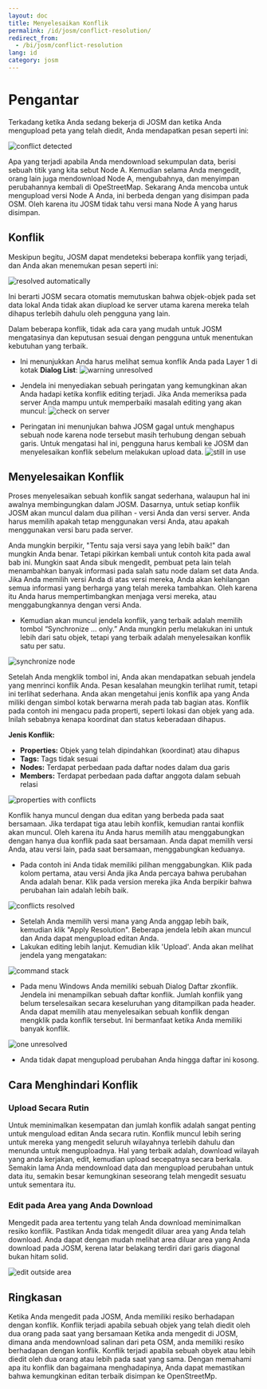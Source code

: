 ```yaml
---
layout: doc
title: Menyelesaikan Konflik
permalink: /id/josm/conflict-resolution/
redirect_from:
  - /bi/josm/conflict-resolution
lang: id
category: josm
---
```


Pengantar 
==========
Terkadang ketika Anda sedang bekerja di JOSM dan ketika Anda mengupload peta yang telah diedit, Anda mendapatkan pesan seperti ini:

![conflict detected][]

Apa yang terjadi apabila Anda mendownload sekumpulan data, berisi sebuah titik yang kita sebut Node A. Kemudian selama Anda mengedit, orang lain juga mendownload Node A, mengubahnya,
dan menyimpan perubahannya kembali di OpeStreetMap. Sekarang Anda mencoba untuk mengupload versi Node A Anda, ini berbeda dengan yang disimpan pada OSM. Oleh karena itu JOSM
tidak tahu versi mana Node A yang harus disimpan.

Konflik
--------
Meskipun begitu, JOSM dapat mendeteksi beberapa konflik yang terjadi, dan Anda akan menemukan pesan seperti ini:

![resolved automatically][]

Ini berarti JOSM secara otomatis memutuskan bahwa objek-objek pada set data lokal Anda tidak akan diupload ke server utama karena mereka telah dihapus terlebih dahulu oleh pengguna yang lain.

Dalam beberapa konflik, tidak ada cara yang mudah untuk JOSM mengatasinya dan keputusan sesuai dengan pengguna untuk menentukan kebutuhan yang terbaik. 

*	Ini menunjukkan Anda harus melihat semua konflik Anda pada Layer 1 di kotak **Dialog List**:
![warning unresolved][]

*	Jendela ini menyediakan sebuah peringatan yang kemungkinan akan Anda hadapi ketika konflik editing terjadi. Jika Anda memeriksa pada server Anda mampu untuk memperbaiki masalah 
	editing yang akan muncul:
![check on server][]

*	Peringatan ini menunjukan bahwa JOSM gagal untuk menghapus sebuah node karena node tersebut masih terhubung dengan sebuah garis. Untuk mengatasi hal ini, pengguna harus kembali ke
	JOSM dan menyelesaikan konflik sebelum melakukan upload data.
![still in use][]

Menyelesaikan Konflik
----------------------

Proses menyelesaikan sebuah konflik sangat sederhana, walaupun hal ini awalnya membingungkan dalam JOSM. Dasarnya, untuk setiap konflik JOSM akan muncul dalam dua pilihan - versi  Anda dan versi server. Anda harus memilih apakah tetap menggunakan versi Anda, atau apakah menggunakan versi baru pada server.

Anda mungkin berpikir, "Tentu saja versi saya yang lebih baik!" dan mungkin Anda benar. Tetapi pikirkan kembali untuk contoh kita pada awal bab ini. Mungkin saat Anda sibuk mengedit, pembuat peta lain telah menambahkan banyak informasi pada salah satu node dalam set data Anda. Jika Anda memilih versi Anda di atas versi mereka, Anda akan kehilangan semua informasi
yang berharga yang telah mereka tambahkan. Oleh karena itu Anda harus mempertimbangkan menjaga versi mereka, atau menggabungkannya dengan versi Anda. 

*	Kemudian akan muncul jendela konflik, yang terbaik adalah memilih tombol “Synchronize ... only.” Anda mungkin perlu melakukan ini untuk lebih dari satu objek, tetapi yang terbaik 
	adalah menyelesaikan konflik satu per satu. 
	
![synchronize node][]

Setelah Anda mengklik tombol ini, Anda akan mendapatkan sebuah jendela yang menrinci konflik Anda. Pesan kesalahan meungkin terlihat rumit, tetapi ini terlihat sederhana. Anda 
akan mengetahui jenis konflik apa yang Anda miliki dengan simbol kotak berwarna merah pada tab bagian atas. Konflik pada contoh ini mengacu pada properti, seperti lokasi dan objek 
yang ada. Inilah sebabnya kenapa koordinat dan status keberadaan dihapus.

**Jenis Konflik:**

*	**Properties:** Objek yang telah dipindahkan (koordinat) atau dihapus
*	**Tags:** Tags tidak sesuai
*	**Nodes:** Terdapat perbedaan pada daftar nodes dalam dua garis
*	**Members:** Terdapat perbedaan pada daftar anggota dalam sebuah relasi

![properties with conflicts][]

Konflik hanya muncul dengan dua editan yang berbeda pada saat bersamaan. Jika terdapat tiga atau lebih konflik, kemudian rantai konflik akan muncul. Oleh karena itu Anda harus memilih atau menggabungkan dengan hanya dua konflik pada saat bersamaan. Anda dapat memilih versi Anda, atau versi lain, pada saat bersamaan, menggabungkan keduanya.

*	Pada contoh ini Anda tidak memiliki pilihan menggabungkan. Klik pada kolom pertama, atau versi Anda jika Anda percaya bahwa perubahan Anda adalah benar. Klik pada version mereka 
	jika Anda berpikir bahwa perubahan lain adalah lebih baik. 

![conflicts resolved][]

*	Setelah Anda memilih versi mana yang Anda anggap lebih baik, kemudian klik "Apply Resolution". Beberapa jendela lebih akan muncul dan Anda dapat mengupload editan Anda.
*	Lakukan editing lebih lanjut. Kemudian klik 'Upload'. Anda akan melihat jendela yang mengatakan:

![command stack][]

*	Pada menu Windows Anda memiliki sebuah Dialog Daftar zkonflik. Jendela ini menampilkan sebuah daftar konflik. Jumlah konflik yang belum terselesaikan secara keseluruhan yang 
	ditampilkan pada header. Anda dapat memilih atau menyelesaikan sebuah konflik dengan mengklik pada konflik tersebut. Ini bermanfaat ketika Anda memiliki banyak konflik.
	
![one unresolved][]

*	Anda tidak dapat mengupload perubahan Anda hingga daftar ini kosong.

Cara Menghindari Konflik
-------------------------

### Upload Secara Rutin
Untuk meminimalkan kesempatan dan jumlah konflik adalah sangat penting untuk menguload editan Anda secara rutin. Konflik muncul lebih sering untuk mereka yang mengedit seluruh wilayahnya terlebih dahulu dan menunda untuk menguploadnya. Hal yang terbaik adalah, download wilayah yang anda kerjakan, edit, kemudian upload secepatnya secara berkala.
Semakin lama Anda mendownload data dan mengupload perubahan untuk data itu, semakin besar kemungkinan seseorang telah mengedit sesuatu untuk sementara itu.

### Edit pada Area yang Anda Download
Mengedit pada area tertentu yang telah Anda download meminimalkan resiko konflik. Pastikan Anda tidak mengedit diluar area yang Anda telah download. Anda dapat dengan mudah 
melihat area diluar area yang Anda download pada JOSM, kerena latar belakang terdiri dari garis diagonal bukan hitam solid.

![edit outside area][]

Ringkasan
---------
Ketika Anda mengedit pada JOSM, Anda memiliki resiko berhadapan dengan konflik. Konflik terjadi apabila sebuah objek yang telah diedit oleh dua orang pada saat yang bersamaan 
Ketika anda mengedit di JOSM, dimana anda mendownload salinan dari peta OSM, anda memiliki resiko berhadapan dengan konflik. Konflik terjadi apabila sebuah obyek atau lebih diedit oleh dua orang atau lebih pada saat yang sama. Dengan memahami apa itu konflik dan bagaimana menghadapinya, Anda dapat memastikan bahwa kemungkinan editan terbaik disimpan ke OpenStreetMp.


[conflict detected]: /images/en/editing/conflict-resolution/conflict-detected.png
[resolved automatically]: /images/en/editing/conflict-resolution/resolved-automatically.png
[warning unresolved]: /images/en/editing/conflict-resolution/warning-unresolved.png
[check on server]: /images/en/editing/conflict-resolution/check-on-server.png
[still in use]: /images/en/editing/conflict-resolution/still-in-use.png
[synchronize node]: /images/en/editing/conflict-resolution/synchronize-node.png
[properties with conflicts]: /images/en/editing/conflict-resolution/properties-with-conflicts.png
[conflicts resolved]: /images/en/editing/conflict-resolution/conflicts-resolved.png
[synchronize node]: /images/en/editing/conflict-resolution/synchronize-node.png
[command stack]: /images/en/editing/conflict-resolution/command-stack.png
[one unresolved]: /images/en/editing/conflict-resolution/one-unresolved.png
[edit outside area]: /images/en/editing/conflict-resolution/edit-outside-area.png


<!-- More stuff, could go into an additional chapter -
## Lampiran. Konflik Lebih Spesifik

### Tag Konflik

Jika tag dari satu versi sebuah objek yang berbeda dari tag versi lain, dialog
Konflik menampilkan ![]({{site.baseurl}}/images/intermediate/en_conflict_resolution_image08.png)
pada tab Tags. Klil pada tab untuk menampilkan dialog dalam menyelesaikan tag konflik.

Terdapat tiga tabel yang ditampilkan pada dialog ini, dari kiri ke kanan:

1.	My version: menunjukkan tag-tag dari versi objek pertama yang berpartisipasi
	dalam konflik ini. Ini biasanya tag dari versi objek dalam set data lokal Anda.
2.	Merged version: menunjukkan tag-tag yang bergabung. Tabel ini awalnya kosong.
	Semakin banyak konflik tag yang diselesaikan, semakin banyak value tag yang
	akan ditampilkan dalam tabel ini.
3.	Their version: menunjukkan tag-tag versi objek kedua yang berpartisipasi 
	dalam konflik ini. Ini biasanya tag-tag dari versi objek saat ini yang
	disimpan dalam server.
	
Pada contoh dibawah kedua versi memiliki sebuah tag "name". Value dalam 
versi objek kedua berbeda, meskipun, JOSM menunjukkan baris dengan latar
belakang merah. Value versi pertama adalah "Secondary School", versi 
yang berlawanan memiliki value "Elementary School". Anda saat ini harus
memutuskan value ini yang ingin Anda simpan dan yang ingin Anda buang.

![]({{site.baseurl}}/images/intermediate/en_conflict_resolution_image07.png)

Klik pada value yang Anda ingin simpan, misalnya untuk value di sebelah 
kiri. Jika Anda mengklik dua kali pada value atau klik pada ![]({{site.baseurl}}/images/intermediate/en_conflict_resolution_image21.png)
, Anda memutuskan untuk menyimpan value tersebut dan membuang value yang 
berlawanan. Tabel di tengah saat ini menampilkan value yang disimpan dan
warna latar belakang berubah menjadi hijau.

![]({{site.baseurl}}/images/intermediate/en_conflict_resolution_image10.png)

Ketika tombol Apply Resolution diaktifkan Anda dapat menerapkan pilihan Anda.
Value yang Anda pilih akan diterapkan dan dialog akan ditutup.

![]({{site.baseurl}}/images/intermediate/en_conflict_resolution_image03.png)

## Menyelesaikan perbedaan dalam daftar node dengan dua versi cara

Jika Anda melihat simbol ![]({{site.baseurl}}/images/intermediate/en_conflict_resolution_image08.png)
pada tab Nodes kemudian Anda harus menyelesaikan perbedaan dalam daftar 
[nodes](http://josm.openstreetmap.de/wiki/Help/Concepts/Object)dari dua
[ways](http://josm.openstreetmap.de/wiki/Help/Concepts/Object).
Terdapat tiga kolom dalam panel masing-masing (lihat gambar di bawah):

1.	Tabel paling kiri menampilkan daftar node dari versi objek lokal
2.	Tabel paling kanan menampilkan daftar node dari versi objek server
3.	Tabel di tengah menunjukkan daftar node dari gabungan cara

Awalnya, tabel tengah adalah kosong. Anda seharusnya memutuskan node yang
disimpan dari dataset lokal (tabel paling kiri) dan dari dataset server 
(tabel paling kanan).

![]({{site.baseurl}}/images/intermediate/en_conflict_resolution_image24.png)

### Alur kerja standar

Alur kerja standar untuk menyelesaikan konflik-konflik dalam daftar node dari
dua [versi objek](http://josm.openstreetmap.de/wiki/Help/Concepts/Object)
terdiri dari tiga langkah:

1.	Pilih node dari versi objek dan menyusun ulang node yang dihasilkan daftar
	jika perlu
2.	Freeze daftar node gabungan yang dihasilkan dengan mengklik pada tombol
	![]({{site.baseurl}}/images/intermediate/en_conflict_resolution_image16.png).
	Ketika Anda freeze daftar node gabungan Anda memberitahu JOSM bahwa semua
	konflik pada daftar node sudah diselesaikan.
3.	Aplikasikan resolusi

### Alur kerja sederhana: Simpan daftar node dari versi objek lokal Anda

Contoh berikut menunjukkan alur kerja ketika Anda memutuskan menyimpan semua
node dalam urutan yang sama dari versi objek lokal Anda.

*	Pertama, pilih semua elemen dalam tabel paling kiri (baik menggunakan mouse atau
	dengan menekan Ctrl-A dalam tabel) (lihat gambar selanjutnya):
	
	![]({{site.baseurl}}/images/intermediate/en_conflict_resolution_image04.png)
	
*	Kemudian, klik
	![]({{site.baseurl}}/images/intermediate/en_conflict_resolution_image19.png)
	untuk meng-copy node yang dipilih ke tabel tengah dengan node gabungan:
	
	![]({{site.baseurl}}/images/intermediate/en_conflict_resolution_image01.png)
	
*	Terakhir, klik
	![]({{site.baseurl}}/images/intermediate/en_conflict_resolution_image16.png)
	untuk mem-freeze daftar node gabungan yang dihasilkan:
	 
	![]({{site.baseurl}}/images/intermediate/en_conflict_resolution_image20.png)
	
	Simbol pada tab node sekarang diganti ke 
	![]({{site.baseurl}}/images/intermediate/en_conflict_resolution_image00.png)
	dan Anda dapat menerapkan keputusan gabungan.

### Dukungan untuk membandingkan daftar node

Ini akan sulit untuk menemukan perbedaan antara daftar node dari dua versi objek, khususnya
untuk cara dengan  banyak node.

Dialog Konflik mendukung Anda dalam menemukan perbedaan. Ini dapat membandingkan dua daftar
node yang ditampilkan ("my" daftar node, daftar node gabungan, dan "their" daftar node) dan
ini dapat me-render perbedaan antara mereka dengan warna latar belakang tertentu.

Dari combo box berikut Anda dapat memilih sepasang daftar node untuk membandingkan:

![]({{site.baseurl}}/images/intermediate/en_conflict_resolution_image15.png)

1.	My dengan Their: membandingkan tabel paling kiri dengan tabel paling kanan
	pada Dialog Konflik
2.	My dengan Merged: membandingkan tabel paling kiri dengan tabel tengah pada 
	Dialog Konflik
3.	Their dengan Merge: membandingkan tabel tengah dengan tabel paling kanan
	pada Dialog Konflik
	
Tergantung pada posisi sebuah node dalam daftar latar belakang yang berbeda warna
yang digunakan:

1.	Node hanya dalam daftar ini. Hal ini tidak ada dalam daftar yang berlawanan:
	![]({{site.baseurl}}/images/intermediate/en_conflict_resolution_image13.png)
2.	Node di kedua daftar, tetapi pada posisi yang berbeda:
	![]({{site.baseurl}}/images/intermediate/en_conflict_resolution_image02.png)
3.	Latar belakang putih artinya sebuah node dalam kedua daftar pada posisi yang
	sama.
	

    ![]({{site.baseurl}}/images/intermediate/en_conflict_resolution_image17.png)

-->
